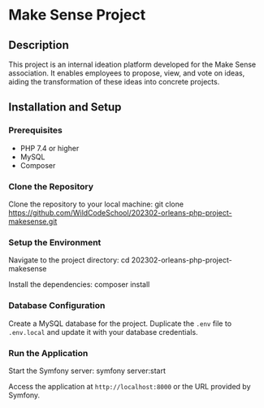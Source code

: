 # Make Sense Project

## Description
This project is an internal ideation platform developed for the Make Sense association. It enables employees to propose, view, and vote on ideas, aiding the transformation of these ideas into concrete projects.

## Installation and Setup

### Prerequisites
- PHP 7.4 or higher
- MySQL
- Composer

### Clone the Repository
Clone the repository to your local machine: 
git clone https://github.com/WildCodeSchool/202302-orleans-php-project-makesense.git

### Setup the Environment
Navigate to the project directory: 
cd 202302-orleans-php-project-makesense

Install the dependencies:
composer install

### Database Configuration
Create a MySQL database for the project. Duplicate the `.env` file to `.env.local` and update it with your database credentials.

### Run the Application
Start the Symfony server:
symfony server:start

Access the application at `http://localhost:8000` or the URL provided by Symfony.
